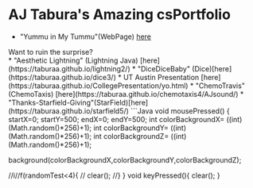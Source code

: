 # AJ Tabura's Amazing csPortfolio
* "Yummu in My Tummu"(WebPage) [here](https://taburaa.github.io/YummuInMyTummu/1test/tummu.html)
<summary>Want to ruin the surprise?</summary>
* "Aesthetic Lightning" (Lightning Java) [here](https://taburaa.github.io/lightning2/)
* "DiceDiceBaby" (Dice)[here](https://taburaa.github.io/dice3/)
* UT Austin Presentation [here](https://taburaa.github.io/CollegePresentation/yo.html)
* "ChemoTravis"(ChemoTaxis) [here](https://taburaa.github.io/chemotaxis4/AJsound/)
* "Thanks-Starfield-Giving"(StarField)[here](https://taburaa.github.io/starfield5/)
```Java
void mousePressed()
{
startX=0;
startY=500;
endX=0;
endY=500;
int colorBackgroundX= ((int)(Math.random()*256)+1);
int colorBackgroundY= ((int)(Math.random()*256)+1);
int colorBackgroundZ= ((int)(Math.random()*256)+1);

 background(colorBackgroundX,colorBackgroundY,colorBackgroundZ); 

//i//f(randomTest<4){
// clear(); 
//}
}
void keyPressed(){
 clear(); 
}
```
